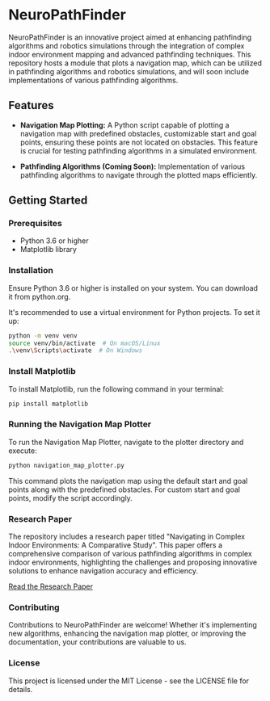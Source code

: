 # NeuroPathFinder

NeuroPathFinder is an innovative project aimed at enhancing pathfinding algorithms and robotics simulations through the integration of complex indoor environment mapping and advanced pathfinding techniques. This repository hosts a module that plots a navigation map, which can be utilized in pathfinding algorithms and robotics simulations, and will soon include implementations of various pathfinding algorithms.

## Features

- **Navigation Map Plotting:** A Python script capable of plotting a navigation map with predefined obstacles, customizable start and goal points, ensuring these points are not located on obstacles. This feature is crucial for testing pathfinding algorithms in a simulated environment.

- **Pathfinding Algorithms (Coming Soon):** Implementation of various pathfinding algorithms to navigate through the plotted maps efficiently.

## Getting Started

### Prerequisites

- Python 3.6 or higher
- Matplotlib library

### Installation

Ensure Python 3.6 or higher is installed on your system. You can download it from python.org.

It's recommended to use a virtual environment for Python projects. To set it up:

```bash
python -m venv venv
source venv/bin/activate  # On macOS/Linux
.\venv\Scripts\activate  # On Windows
```

### Install Matplotlib

To install Matplotlib, run the following command in your terminal:

```bash
pip install matplotlib
```

### Running the Navigation Map Plotter

To run the Navigation Map Plotter, navigate to the plotter directory and execute:

```bash
python navigation_map_plotter.py
```

This command plots the navigation map using the default start and goal points along with the predefined obstacles. For custom start and goal points, modify the script accordingly.

### Research Paper

The repository includes a research paper titled "Navigating in Complex Indoor Environments: A Comparative Study". This paper offers a comprehensive comparison of various pathfinding algorithms in complex indoor environments, highlighting the challenges and proposing innovative solutions to enhance navigation accuracy and efficiency.

[Read the Research Paper](https://github.com/AlperHuseyn/NeuroPathFinder/blob/main/Navigating%20in%20Complex%20Indoor%20Environments%3A%20A%20Comparative%20Study.pdf)

### Contributing

Contributions to NeuroPathFinder are welcome! Whether it's implementing new algorithms, enhancing the navigation map plotter, or improving the documentation, your contributions are valuable to us.

### License

This project is licensed under the MIT License - see the LICENSE file for details.